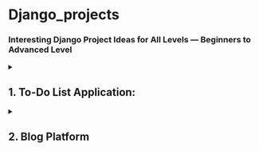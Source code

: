 # Django_projects
### Interesting Django Project Ideas for All Levels — Beginners to Advanced Level

<details>
<summary><h2><bold>1. To-Do List Application:</bold></h2></summary>

   Simple to-do list app where users can add, edit, and delete tasks. User email authentication allow each user to manage their own task list.

   https://github.com/user-attachments/assets/1a31712b-cb53-4a63-a1c1-38e082b7a7c2

  1. **Install Dependencies**:
   Use Pipenv to manage your environment:
   ```bash
   pipenv shell
   pipenv install
  ```
  2. **Configure Environment Variables**: Create a .env file in the root of your project and fill it with the following example content:
  ```
  SECRET_KEY=django-insecure-1&cf6w&mwq7@-h^@jx=mbn)xwj=jw^@l!^j6!9&bw6%=$5!&lz
  DEBUG=True
  ALLOWED_HOSTS=localhost,127.0.0.1
  DATABASE_URL=db.sqlite3
  ```
  3. **Apply Migrations**: Run the following commands to apply database migrations:
  ```
  python manage.py migrate
  ```
  4. **Create a Superuser**: Create a superuser to access the Django admin panel:
  ```
  python manage.py createsuperuser
  ```
  4. **Run the Development Server**: Start the development server:
  ```
  python manage.py runserver
  ```
  5. You can now access the application at `http://127.0.0.1:8000/login/`
</details>

<details>
   <summary><h2><bold>2. Blog Platform</bold></h2></summary>
   
   A basic blogging platform where users can create, edit, and delete posts. Include features like commenting, tagging, and categorization to organize posts effectively.   
</details>

